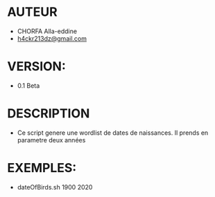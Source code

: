 # AUTEUR
 - CHORFA Alla-eddine
 - h4ckr213dz@gmail.com

# VERSION:
 - 0.1 Beta

# DESCRIPTION 

 - Ce script genere une wordlist de dates de naissances. Il prends en parametre deux années

# EXEMPLES:
 - dateOfBirds.sh 1900 2020


